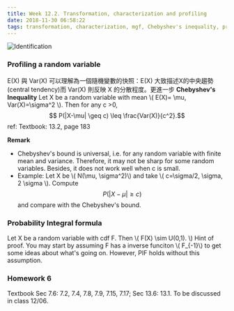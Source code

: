 ```yaml
---
title: Week 12.2. Transformation, characterization and profiling
date: 2018-11-30 06:58:22
tags: transformation, characterization, mgf, Chebyshev's inequality, probability integral formula 
---
```

![Identification](https://www.birmingham.ac.uk/Images/College-ArtsLaw-only/english/research/art-identification-project.jpg)
### Profiling a random variable
 E(X) 與 Var(X) 可以理解為一個隨機變數的快照：E(X) 大致描述X的中央趨勢 (central tendency)而 Var(X) 則反映 X 的分散程度。更進一步
**Chebyshev's Inequality**
Let X be a random variable with mean \\( E(X)= \mu, Var(X)=\sigma^2 \\). Then for any c >0,
$$ P(|X-\mu| \geq c) \leq \frac{Var(X)}{c^2}.$$
ref: Textbook: 13.2, page 183

**Remark**

* Chebyshev's bound is universal, i.e. for any random variable with finite mean and variance. Therefore, it may not be sharp for some random variables. Besides, it does not work well when c is small. 
* Example: Let X be \\( N(\mu, \sigma^2)\\) and take \\( c=\sigma/2, \sigma, 2 \sigma \\). Compute 
$$ P(|X-\mu| \geq c) $$
and compare with the Chebyshev's bound. 

### Probability Integral formula
Let X be a random variable with cdf F. Then \\( F(X) \sim U(0,1). \\)
Hint of proof. You may start by assuming F has a inverse funciton \\( F_{-1}\\) to get some ideas about what's going on. However, PIF holds without this assumption. 
### Homework 6
Textbook Sec 7.6: 7.2,  7.4, 7.8, 7.9, 7.15, 7.17;  Sec 13.6:  13.1.  To be discussed in class 12/06. 